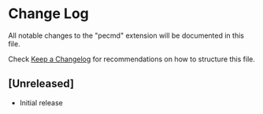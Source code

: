 # Change Log

All notable changes to the "pecmd" extension will be documented in this file.

Check [Keep a Changelog](http://keepachangelog.com/) for recommendations on how to structure this file.

## [Unreleased]

- Initial release